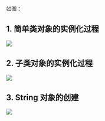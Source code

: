 
如图：
<!--more-->

## 1. 简单类对象的实例化过程

![](https://gukaifeng.cn/posts/java-zhong-lei-dui-xiang-de-shi-li-hua-guo-cheng/Java%E4%B8%AD%E7%B1%BB%E5%AF%B9%E8%B1%A1%E7%9A%84%E5%AE%9E%E4%BE%8B%E5%8C%96%E8%BF%87%E7%A8%8B_1.png)

## 2. 子类对象的实例化过程

![](https://gukaifeng.cn/posts/java-zhong-lei-dui-xiang-de-shi-li-hua-guo-cheng/Java%E4%B8%AD%E7%B1%BB%E5%AF%B9%E8%B1%A1%E7%9A%84%E5%AE%9E%E4%BE%8B%E5%8C%96%E8%BF%87%E7%A8%8B_2.png)



## 3. String 对象的创建

![](https://gukaifeng.cn/posts/java-zhong-lei-dui-xiang-de-shi-li-hua-guo-cheng/Java%E4%B8%AD%E7%B1%BB%E5%AF%B9%E8%B1%A1%E7%9A%84%E5%AE%9E%E4%BE%8B%E5%8C%96%E8%BF%87%E7%A8%8B_3.png)